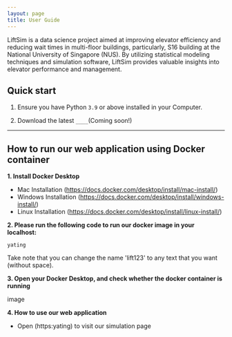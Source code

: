 ```yaml
---
layout: page
title: User Guide
---
```


LiftSim is a data science project aimed at improving elevator efficiency and reducing wait times in multi-floor 
buildings, particularly, S16 building at the National University of Singapore (NUS). By utilizing statistical modeling 
techniques and simulation software, LiftSim provides valuable insights into elevator performance and management. 

## Quick start

1. Ensure you have Python `3.9` or above installed in your Computer.

2. Download the latest `____`(Coming soon!)

--------------------------------------------------------------------------------------------------------------------

## How to run our web application using Docker container

**1. Install Docker Desktop** 
- Mac Installation (https://docs.docker.com/desktop/install/mac-install/)
- Windows Installation (https://docs.docker.com/desktop/install/windows-install/)
- Linux Installation (https://docs.docker.com/desktop/install/linux-install/)

**2. Please run the following code to run our docker image in your localhost:**

```linux 
yating
```

Take note that you can change the name 'lift123' to any text that you want (without space).

**3. Open your Docker Desktop, and check whether the docker container is running**

image

**4. How to use our web application**

- Open (https:yating) to visit our simulation page
